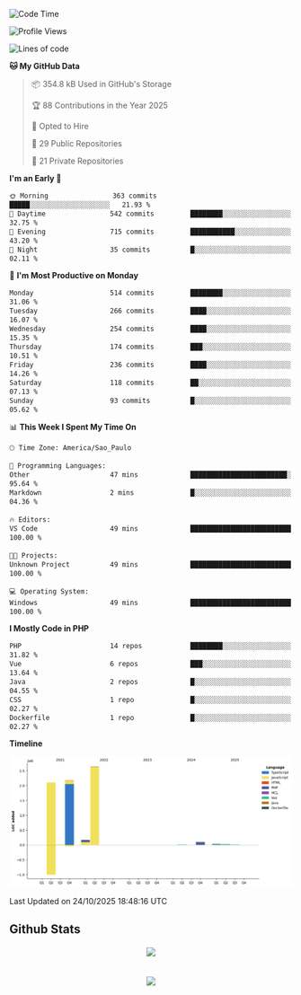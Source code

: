  
<!--START_SECTION:waka-->
![Code Time](http://img.shields.io/badge/Code%20Time-1%2C903%20hrs%2035%20mins-blue)

![Profile Views](http://img.shields.io/badge/Profile%20Views-4-blue)

![Lines of code](https://img.shields.io/badge/From%20Hello%20World%20I%27ve%20Written-7.3%20million%20lines%20of%20code-blue)

**🐱 My GitHub Data** 

> 📦 354.8 kB Used in GitHub's Storage 
 > 
> 🏆 88 Contributions in the Year 2025
 > 
> 💼 Opted to Hire
 > 
> 📜 29 Public Repositories 
 > 
> 🔑 21 Private Repositories 
 > 
**I'm an Early 🐤** 

```text
🌞 Morning                363 commits         █████░░░░░░░░░░░░░░░░░░░░   21.93 % 
🌆 Daytime                542 commits         ████████░░░░░░░░░░░░░░░░░   32.75 % 
🌃 Evening                715 commits         ███████████░░░░░░░░░░░░░░   43.20 % 
🌙 Night                  35 commits          █░░░░░░░░░░░░░░░░░░░░░░░░   02.11 % 
```
📅 **I'm Most Productive on Monday** 

```text
Monday                   514 commits         ████████░░░░░░░░░░░░░░░░░   31.06 % 
Tuesday                  266 commits         ████░░░░░░░░░░░░░░░░░░░░░   16.07 % 
Wednesday                254 commits         ████░░░░░░░░░░░░░░░░░░░░░   15.35 % 
Thursday                 174 commits         ███░░░░░░░░░░░░░░░░░░░░░░   10.51 % 
Friday                   236 commits         ████░░░░░░░░░░░░░░░░░░░░░   14.26 % 
Saturday                 118 commits         ██░░░░░░░░░░░░░░░░░░░░░░░   07.13 % 
Sunday                   93 commits          █░░░░░░░░░░░░░░░░░░░░░░░░   05.62 % 
```


📊 **This Week I Spent My Time On** 

```text
🕑︎ Time Zone: America/Sao_Paulo

💬 Programming Languages: 
Other                    47 mins             ████████████████████████░   95.64 % 
Markdown                 2 mins              █░░░░░░░░░░░░░░░░░░░░░░░░   04.36 % 

🔥 Editors: 
VS Code                  49 mins             █████████████████████████   100.00 % 

🐱‍💻 Projects: 
Unknown Project          49 mins             █████████████████████████   100.00 % 

💻 Operating System: 
Windows                  49 mins             █████████████████████████   100.00 % 
```

**I Mostly Code in PHP** 

```text
PHP                      14 repos            ████████░░░░░░░░░░░░░░░░░   31.82 % 
Vue                      6 repos             ███░░░░░░░░░░░░░░░░░░░░░░   13.64 % 
Java                     2 repos             █░░░░░░░░░░░░░░░░░░░░░░░░   04.55 % 
CSS                      1 repo              █░░░░░░░░░░░░░░░░░░░░░░░░   02.27 % 
Dockerfile               1 repo              █░░░░░░░░░░░░░░░░░░░░░░░░   02.27 % 
```



**Timeline**

![Lines of Code chart](https://raw.githubusercontent.com/MaueDev/MaueDev/main/assets/bar_graph.png)


 Last Updated on 24/10/2025 18:48:16 UTC
<!--END_SECTION:waka-->

## Github Stats  
<div align="center"><img src="https://github-readme-stats.vercel.app/api/top-langs/?username=MaueDev&hide_border=true&layout=compact" align="center" /></div>  

<br/>  

<br/>  

<div align="center">
<img src="https://komarev.com/ghpvc/?username=MaueDev&&style=flat-square" align="center" />
</div>  
  
